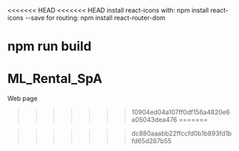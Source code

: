 <<<<<<< HEAD
<<<<<<< HEAD
install react-icons with: npm install react-icons --save
for routing: npm install react-router-dom

npm run build 
=======
# ML_Rental_SpA
Web page
>>>>>>> 10904ed04a107ff0df156a4820e6a05043dea476
=======

>>>>>>> dc880aaabb22ffccfd0b1b893fd1bfd65d287b55
